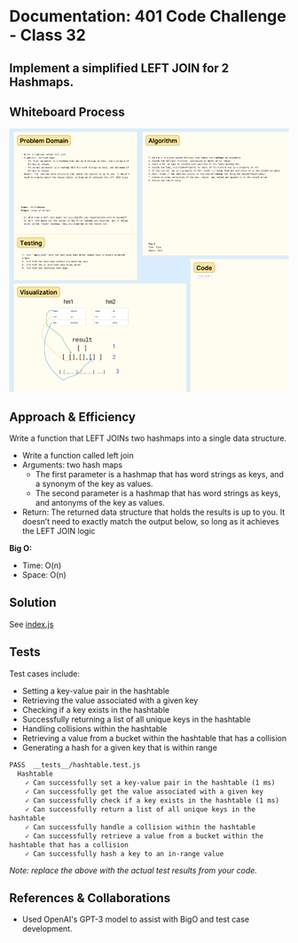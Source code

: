 # Documentation: 401 Code Challenge - Class 32

## Implement a simplified LEFT JOIN for 2 Hashmaps.

## Whiteboard Process

![whiteboard](assets/whiteboard-33.png)

## Approach & Efficiency

Write a function that LEFT JOINs two hashmaps into a single data structure.

- Write a function called left join
- Arguments: two hash maps
  - The first parameter is a hashmap that has word strings as keys, and a synonym of the key as values.
  - The second parameter is a hashmap that has word strings as keys, and antonyms of the key as values.
- Return: The returned data structure that holds the results is up to you. It doesn’t need to exactly match the output below, so long as it achieves the LEFT JOIN logic

**Big O:**

- Time: O(n)
- Space: O(n)

## Solution

See [index.js](401-challenges/class-30/index.js)

## Tests

Test cases include:

- Setting a key-value pair in the hashtable
- Retrieving the value associated with a given key
- Checking if a key exists in the hashtable
- Successfully returning a list of all unique keys in the hashtable
- Handling collisions within the hashtable
- Retrieving a value from a bucket within the hashtable that has a collision
- Generating a hash for a given key that is within range

```
PASS  __tests__/hashtable.test.js
  Hashtable
    ✓ Can successfully set a key-value pair in the hashtable (1 ms)
    ✓ Can successfully get the value associated with a given key
    ✓ Can successfully check if a key exists in the hashtable (1 ms)
    ✓ Can successfully return a list of all unique keys in the hashtable
    ✓ Can successfully handle a collision within the hashtable
    ✓ Can successfully retrieve a value from a bucket within the hashtable that has a collision
    ✓ Can successfully hash a key to an in-range value
```

*Note: replace the above with the actual test results from your code.*

## References & Collaborations

- Used OpenAI's GPT-3 model to assist with BigO and test case development.
